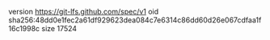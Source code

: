 version https://git-lfs.github.com/spec/v1
oid sha256:48dd0e1fec2a61df929623dea084c7e6314c86dd60d26e067cdfaa1f16c1998c
size 17524
